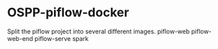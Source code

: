 # OSPP-piflow-docker
Split the piflow project into several different images.
piflow-web
piflow-web-end
piflow-serve
spark
